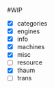 #WIP

* [x] categories
* [x] engines
* [x] info
* [x] machines
* [x] misc
* [ ] resource
* [x] thaum
* [ ] trans
